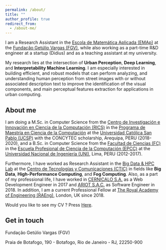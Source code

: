 ```yaml
---
permalink: /about/
title: ""
author_profile: true
redirect_from: 
  - /about-me/
---
```


I am a Research Assistant in the [Escola de Matemática Aplicada (EMAp)](https://emap.fgv.br/) at the [Fundação Getúlio Vargas (FGV)](https://portal.fgv.br/), while also working as a part-time R&D engineer at a startup (Didius) and as a teaching assistant at my university. 

My research lies at the intersection of **Urban Perception**, **Deep Learning**, and **Interpretability Machine Learning**. I am especially interested in building efficient, and robust models that can perform analyzing, and understanding human perception from street images with or without associated description text to improve the identification of the visual components, and main perceptual features extraction for applications in urban computing.

## About me

I am doing a M.Sc. in Computer Science from the [Centro de Investigación e Innovación en Ciencia de la Computación (RICS)](http://rics.ucsp.edu.pe/) in the [Programa de Maestría en Ciencia de la Computación](http://rics.ucsp.edu.pe/mcs/index.html) at the [Universidad Católica San Pablo (UCSP)](http://ucsp.edu.pe/) with the CONCYTEC scholarship, Arequipa, PERU (2018-2020), and a B.Sc. in Computer Science from the [Facultad de Ciencias (FC)](https://fc.uni.edu.pe/fc/) in the [Escuela Profesional de Ciencia de la Computación (EPCC)](https://fc.uni.edu.pe/fc/index.php/escuelas/ciencia-de-la-computacion) at the [Universidad Nacional de Ingeniería (UNI)](https://www.uni.edu.pe/), Lima, PERU (2012-2017).

Furthermore, I have worked as Research Assistant in the [Big Data & HPC Lab](https://www.ctic.uni.edu.pe/index.php/laboratorios/bigdata-hpc) at the [Centro de Tecnologías y Comunicaciones (CTIC)](https://www.ctic.uni.edu.pe/) in fields like **Big Data**, **High-Performance Computing**, and **Fog Computing**. Also, as a part of my professional life, I have worked in [CERNICALO S.A.](http://cernicalo.net/) as a Web Development Engineer in 2017 and [ARIOT S.A.C.](https://ariot.pe/) as Software Engineer in 2018. In addition, I am a current Professional Fellow at [The Royal Academy of Engineering (RAEng)](https://www.raeng.org.uk/), London, UK since 2018.

Would you like to see my CV ? Press [Here](/cv).

## Get in touch

Fundação Getúlio Vargas (FGV)

Praia de Botafogo, 190 - Botafogo, Rio de Janeiro - RJ, 22250-900


